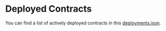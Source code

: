 # Deployed Contracts

You can find a list of actively deployed contracts in this [deployments.json](/query/app/utils/deployments.json).
